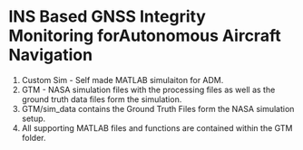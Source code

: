 # INS Based GNSS Integrity Monitoring forAutonomous Aircraft Navigation
1) Custom Sim - Self made MATLAB simulaiton for ADM.
2) GTM - NASA simulation files with the processing files as well as the ground truth data files form the simulation.
3) GTM/sim_data contains the Ground Truth Files form the NASA simulation setup.
4) All supporting MATLAB files and functions are contained within the GTM folder. 
